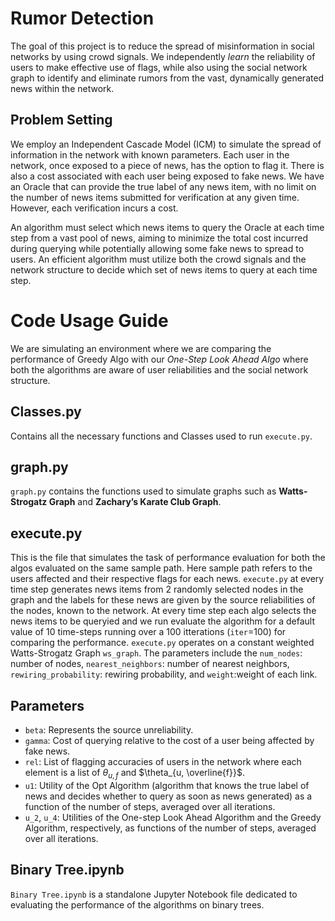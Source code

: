 # Rumor Detection
The goal of this project is to reduce the spread of misinformation in social networks by using crowd signals. We independently _learn_ the reliability of users to make effective use of flags, while also using the social network graph to identify and eliminate rumors from the vast, dynamically generated news within the network.
## Problem Setting
We employ an Independent Cascade Model (ICM) to simulate the spread of information in the network with known parameters. Each user in the network, once exposed to a piece of news, has the option to flag it. 
There is also a cost associated with each user being exposed to fake news. We have an Oracle that can provide the true label of any news item, with no limit on the number of news items submitted for verification at any given time. 
However, each verification incurs a cost.


An algorithm must select which news items to query the Oracle at each time step from a vast pool of news, aiming to minimize the total cost incurred during querying while potentially allowing some fake news to spread to users. 
An efficient algorithm must utilize both the crowd signals and the network structure to decide which set of news items to query at each time step.
# Code Usage Guide

We are simulating an environment where we are comparing the performance of Greedy Algo with our _One-Step Look Ahead Algo_ where both the algorithms are aware of user reliabilities and the social network structure.

## Classes.py

Contains all the necessary functions and Classes used to run `execute.py`.

## graph.py

`graph.py` contains the functions used to simulate graphs such as __Watts-Strogatz Graph__ and __Zachary’s Karate Club Graph__.

## execute.py

This is the file that simulates the task of performance evaluation for both the algos evaluated on the same sample path. Here sample path refers to the users affected and their respective flags for each news. `execute.py` at every time step generates news items from 2 randomly selected nodes in the graph and the labels for these news are given by the source reliabilities of the nodes, known to the network. At every time step each algo selects the news items to be queryied and we run evaluate the algorithm for a default value of 10 time-steps running over a 100 itterations (`iter`=100) for comparing the performance. `execute.py` operates on a constant weighted Watts-Strogatz Graph `ws_graph`. The parameters include the `num_nodes`: number of nodes, `nearest_neighbors`: number of nearest neighbors, `rewiring_probability`: rewiring probability, and `weight`:weight of each link.

## Parameters

- `beta`: Represents the source unreliability.
- `gamma`: Cost of querying relative to the cost of a user being affected by fake news.
- `rel`: List of flagging accuracies of users in the network where each element is a list of $\theta_{u, f}$ and $\theta_{u, \overline{f}}$.
- `u1`: Utility of the Opt Algorithm (algorithm that knows the true label of news and decides whether to query as soon as news generated) as a function of the number of steps, averaged over all iterations.
- `u_2`, `u_4`: Utilities of the One-step Look Ahead Algorithm and the Greedy Algorithm, respectively, as functions of the number of steps, averaged over all iterations.


## Binary Tree.ipynb

`Binary Tree.ipynb` is a standalone Jupyter Notebook file dedicated to evaluating the performance of the algorithms on binary trees.

